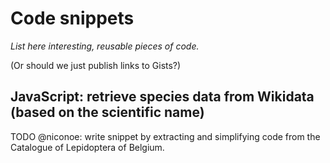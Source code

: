 # Code snippets

_List here interesting, reusable pieces of code._

(Or should we just publish links to Gists?)


## JavaScript: retrieve species data from Wikidata (based on the scientific name)

TODO @niconoe: write snippet by extracting and simplifying code from the Catalogue of Lepidoptera of Belgium.